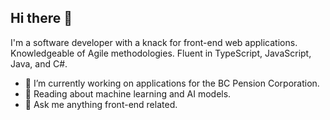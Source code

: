 ## Hi there 👋

I'm a software developer with a knack for front-end web applications. Knowledgeable of Agile methodologies. Fluent in TypeScript, JavaScript, Java, and C#.
- 🔭 I’m currently working on applications for the BC Pension Corporation.
- 🌱 Reading about machine learning and AI models.
- 💬 Ask me anything front-end related.

